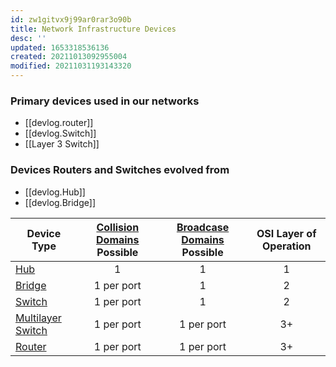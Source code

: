 ```yaml
---
id: zw1gitvx9j99ar0rar3o90b
title: Network Infrastructure Devices
desc: ''
updated: 1653318536136
created: 20211013092955004
modified: 20211031193143320
---
```


### Primary devices used in our networks

- [[devlog.router]]
- [[devlog.Switch]]
- [[Layer 3 Switch]]

### Devices Routers and Switches evolved from

- [[devlog.Hub]]
- [[devlog.Bridge]]

<table>
<thead>
<tr class="header">
<th>Device Type</th>
<th style="text-align: center;"><a href="#Collision%20Domains" class="tc-tiddlylink tc-tiddlylink-resolves">Collision Domains</a> Possible</th>
<th style="text-align: center;"><a href="#Broadcase%20Domains" class="tc-tiddlylink tc-tiddlylink-missing">Broadcase Domains</a> Possible</th>
<th style="text-align: center;">OSI Layer of Operation</th>
</tr>
</thead>
<tbody>
<tr class="odd">
<td><a href="#Hub" class="tc-tiddlylink tc-tiddlylink-resolves">Hub</a></td>
<td style="text-align: center;">1</td>
<td style="text-align: center;">1</td>
<td style="text-align: center;">1</td>
</tr>
<tr class="even">
<td><a href="#Bridge" class="tc-tiddlylink tc-tiddlylink-resolves">Bridge</a></td>
<td style="text-align: center;">1 per port</td>
<td style="text-align: center;">1</td>
<td style="text-align: center;">2</td>
</tr>
<tr class="odd">
<td><a href="#Switch" class="tc-tiddlylink tc-tiddlylink-resolves">Switch</a></td>
<td style="text-align: center;">1 per port</td>
<td style="text-align: center;">1</td>
<td style="text-align: center;">2</td>
</tr>
<tr class="even">
<td><a href="#Multilayer%20Switch" class="tc-tiddlylink tc-tiddlylink-missing">Multilayer Switch</a></td>
<td style="text-align: center;">1 per port</td>
<td style="text-align: center;">1 per port</td>
<td style="text-align: center;">3+</td>
</tr>
<tr class="odd">
<td><a href="#Router" class="tc-tiddlylink tc-tiddlylink-missing">Router</a></td>
<td style="text-align: center;">1 per port</td>
<td style="text-align: center;">1 per port</td>
<td style="text-align: center;">3+</td>
</tr>
</tbody>
</table>
